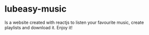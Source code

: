 # lubeasy-music
Is a website created with reactjs to listen your favourite music, create playlists and download it. Enjoy it!
